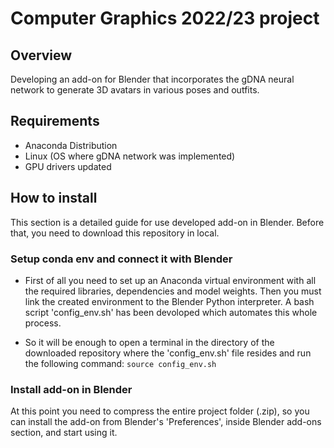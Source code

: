 # Computer Graphics 2022/23 project
## Overview
Developing an add-on for Blender that incorporates the gDNA neural network to generate 3D avatars in various poses and outfits.

## Requirements
- Anaconda Distribution
- Linux (OS where gDNA network was implemented)
- GPU drivers updated

## How to install
This section is a detailed guide for use developed add-on in Blender. Before that, you need to download this repository in local.

### Setup conda env and connect it with Blender
- First of all you need to set up an Anaconda virtual environment with all the required libraries, dependencies and model weights. Then you must link the created environment to the Blender Python interpreter.
A bash script 'config_env.sh' has been devoloped which automates this whole process.

- So it will be enough to open a terminal in the directory of the downloaded repository where the 'config_env.sh' file resides and run the following command:
```source config_env.sh```


### Install add-on in Blender
At this point you need to compress the entire project folder (.zip), so you can install the add-on from Blender's 'Preferences', inside Blender add-ons section, and start using it.



